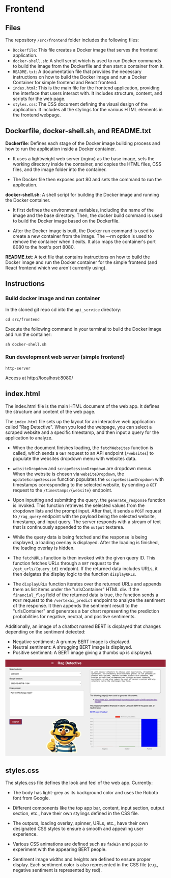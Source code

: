 # Frontend

## Files

The repository `/src/frontend` folder includes the following files:

- `Dockerfile`: This file creates a Docker image that serves the frontend application.
- `docker-shell.sh`: A shell script which is used to run Docker commands to build the image from the Dockerfile and then start a container from it.
- `README.txt`: A documentation file that provides the necessary instructions on how to build the Docker image and run a Docker Container for simple frontend and React frontend.
- `index.html`: This is the main file for the frontend application, providing the interface that users interact with. It includes structure, content, and scripts for the web page.
- `styles.css`: The CSS document defining the visual design of the application. It includes all the stylings for the various HTML elements in the frontend webpage.

## Dockerfile, docker-shell.sh, and README.txt

**Dockerfile**: Defines each stage of the Docker image building process and how to run the application inside a Docker container.

- It uses a lightweight web server (nginx) as the base image, sets the working directory inside the container, and copies the HTML files, CSS files, and the image folder into the container.

- The Docker file then exposes port 80 and sets the command to run the application.

**docker-shell.sh**: A shell script for building the Docker image and running the Docker container.

- It first defines the environment variables, including the name of the image and the base directory. Then, the docker build command is used to build the Docker image based on the Dockerfile.

- After the Docker image is built, the Docker run command is used to create a new container from the image. The --rm option is used to remove the container when it exits. It also maps the container's port 8080 to the host's port 8080.

**README.txt**: A text file that contains instructions on how to build the Docker image and run the Docker container for the simple frontend (and React frontend which we aren't currently using).

## Instructions

### Build docker image and run container

In the cloned git repo cd into the `api_service` directory:

```
cd src/frontend
```

Execute the following command in your terminal to build the Docker image and run the container:

```
sh docker-shell.sh
```

### Run development web server (simple frontend)

```
http-server
```
Access at http://localhost:8080/

## index.html

The index.html file is the main HTML document of the web app. It defines the structure and content of the web page.

The `index.html` file sets up the layout for an interactive web application called "Rag Detective". When you load the webpage, you can select a scraped website and a specific timestamp, and then input a query for the application to analyze.

- When the document finishes loading, the `fetchWebsites` function is called, which sends a `GET` request to an API endpoint (`/websites`) to populate the websites dropdown menu with websites data.

- `websiteDropdown` and `scrapeSessionDropdown` are dropdown menus. When the website is chosen via `websiteDropdown`, the `updateScrapeSession` function populates the `scrapeSessionDropdown` with timestamps corresponding to the selected website, by sending a `GET` request to the `/timestamps/{website}` endpoint.

- Upon inputting and submitting the query, the `generate_response` function is invoked. This function retrieves the selected values from the dropdown lists and the prompt input. After that, it sends a `POST` request to `/rag_query` endpoint with the payload being the selected website, timestamp, and input query. The server responds with a stream of text that is continuously appended to the `output` textarea.

- While the query data is being fetched and the response is being displayed, a loading overlay is displayed. After the loading is finished, the loading overlay is hidden.

- The `fetchURLs` function is then invoked with the given query ID. This function fetches URLs through a `GET` request to the `/get_urls/{query_id}` endpoint. If the returned data includes URLs, it then delgates the display logic to the function `displayURLs`.

- The `displayURLs` function iterates over the returned URLs and appends them as list items under the "urlsContainer" HTML div. If the `financial_flag` field of the returned data is true, the function sends a `POST` request to the `/vertexai_predict` endpoint to analyze the sentiment of the response. It then appends the sentiment result to the "urlsContainer" and generates a bar chart representing the prediction probabilities for negative, neutral, and positive sentiments.

Additionally, an image of a chatbot named BERT is displayed that changes depending on the sentiment detected:
  - Negative sentiment: A grumpy BERT image is displayed.
  - Neutral sentiment: A shrugging BERT image is displayed.
  - Positive sentiment: A BERT image giving a thumbs up is displayed.

![](../img/rag-detective-app.jpg)


## styles.css

The styles.css file defines the look and feel of the web app. Currently:

- The body has light-grey as its background color and uses the Roboto font from Google.

- Different components like the top app bar, content, input section, output section, etc., have their own stylings defined in the CSS file.

- The outputs, loading overlay, spinner, URLs, etc., have their own designated CSS styles to ensure a smooth and appealing user experience.

- Various CSS animations are defined such as `fadeIn` and `popIn` to experiment with the appearing BERT people.

- Sentiment image widths and heights are defined to ensure proper display. Each sentiment color is also represented in the CSS file (e.g., negative sentiment is represented by red).